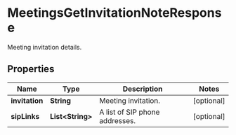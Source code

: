 

# MeetingsGetInvitationNoteResponse

Meeting invitation details.

## Properties

| Name | Type | Description | Notes |
|------------ | ------------- | ------------- | -------------|
|**invitation** | **String** | Meeting invitation. |  [optional] |
|**sipLinks** | **List&lt;String&gt;** | A list of SIP phone addresses. |  [optional] |



